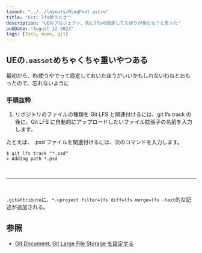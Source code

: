```yaml
---
layout: "../../layouts/BlogPost.astro"
title: "Git: lfs使うとき"
description: "UEのプロジェクト、先にlfsの設定してたほうが楽だな？と思った"
pubDate: "August 12 2023"
tags: [Tech, memo, git]
---
```


## UEの`.uasset`めちゃくちゃ重いやつある

最初から、lfs使うやでって設定しておいたほうがいいかもしれないわねとおもったので、忘れないように

### 手順抜粋

1. リポジトリのファイルの種類を Git LFS と関連付けるには、git lfs track の後に、Git LFS に自動的にアップロードしたいファイル拡張子の名前を入力します。

たとえば、 .psd ファイルを関連付けるには、次のコマンドを入力します。

```shell
$ git lfs track "*.psd"
> Adding path *.psd
```

<br>

---

<br>

`.gitattribute`に、`*.uproject filter=lfs diff=lfs merge=lfs -text`的な記述が追加される。

## 参照

- [Git Document: Git Large File Storage を設定する](https://docs.github.com/ja/repositories/working-with-files/managing-large-files/configuring-git-large-file-storage)
